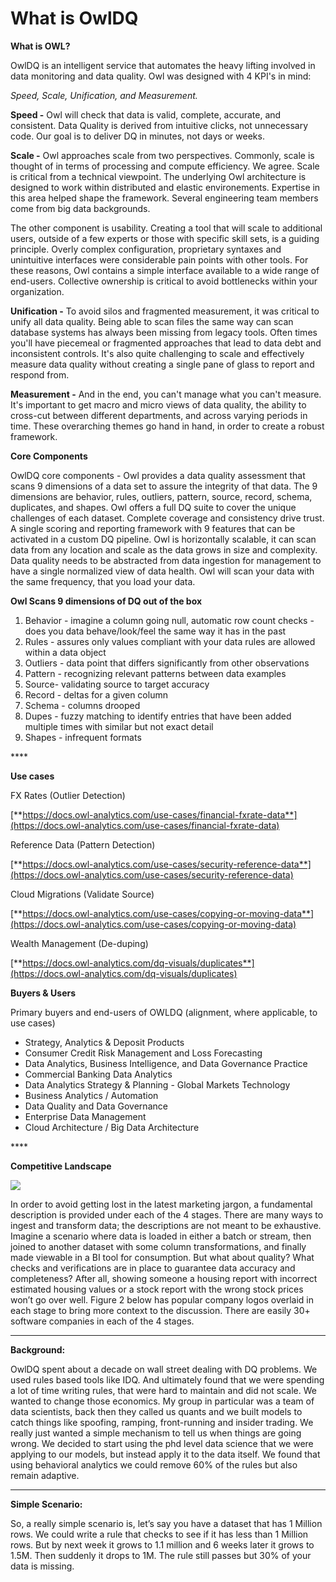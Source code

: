# What is OwlDQ

**What is OWL?**

OwlDQ is an intelligent service that automates the heavy lifting involved in data monitoring and data quality. Owl was designed with 4 KPI's in mind:

_Speed, Scale, Unification, and Measurement._  

**Speed -** Owl will check that data is valid, complete, accurate, and consistent.  Data Quality is derived from intuitive clicks, not unnecessary code. Our goal is to deliver DQ in minutes, not days or weeks. 

**Scale -**  Owl approaches scale from two perspectives. Commonly, scale is thought of in terms of processing and compute efficiency.  We agree. Scale is critical from a technical viewpoint. The underlying Owl architecture is designed to work within distributed and elastic environements.  Expertise in this area helped shape the framework. Several engineering team members come from big data backgrounds.  

The other component is usability. Creating a tool that will scale to additional users, outside of a few experts or those with specific skill sets, is a guiding principle. Overly complex configuration, proprietary syntaxes and unintuitive interfaces were considerable pain points with other tools.  For these reasons, Owl contains a simple interface available to a wide range of end-users. Collective ownership is critical to avoid bottlenecks within your organization. 

**Unification -** To avoid silos and fragmented measurement, it was critical to unify all data quality.  Being able to scan files the same way can scan database systems has always been missing from legacy tools.  Often times you'll have piecemeal or fragmented approaches that lead to data debt and inconsistent controls.  It's also quite challenging to scale and effectively measure data quality without creating a single pane of glass to report and respond from. 

**Measurement -** And in the end, you can't manage what you can't measure. It's important to get macro and micro views of data quality, the ability to cross-cut between different departments, and across varying periods in time. These overarching themes go hand in hand, in order to create a robust framework.

**Core Components**

OwlDQ core components - Owl provides a data quality assessment that scans 9 dimensions of a data set to assure the integrity of that data.  The 9 dimensions are behavior, rules, outliers, pattern, source, record, schema, duplicates, and shapes. Owl offers a full DQ suite to cover the unique challenges of each dataset. Complete coverage and consistency drive trust. A single scoring and reporting framework with 9  features that can be activated in a custom DQ pipeline. Owl is horizontally scalable, it can scan data from any location and scale as the data grows in size and complexity. Data quality needs to be abstracted from data ingestion for management to have a single normalized view of data health.  Owl will scan your data with the same frequency, that you load your data.  


**Owl Scans 9 dimensions of DQ out of the box**

1. Behavior - imagine a column going null, automatic row count checks  - does you data behave/look/feel the same way it has in the past
2. Rules - assures only values compliant with your data rules are allowed within a data object
3. Outliers - data point that differs significantly from other observations
4. Pattern - recognizing relevant patterns between data examples
5. Source- validating source to target accuracy
6. Record - deltas for a given column
7. Schema - columns drooped
8. Dupes - fuzzy matching to identify entries that have been added multiple times with similar but not exact detail
9. Shapes - infrequent formats

\*\*\*\*

**Use cases**

FX Rates \(Outlier Detection\)

[**https://docs.owl-analytics.com/use-cases/financial-fxrate-data**](https://docs.owl-analytics.com/use-cases/financial-fxrate-data)

Reference Data \(Pattern Detection\)

[**https://docs.owl-analytics.com/use-cases/security-reference-data**](https://docs.owl-analytics.com/use-cases/security-reference-data)

Cloud Migrations \(Validate Source\)

[**https://docs.owl-analytics.com/use-cases/copying-or-moving-data**](https://docs.owl-analytics.com/use-cases/copying-or-moving-data)

Wealth Management \(De-duping\) 

[**https://docs.owl-analytics.com/dq-visuals/duplicates**](https://docs.owl-analytics.com/dq-visuals/duplicates)

**Buyers & Users**

Primary buyers and end-users of OWLDQ \(alignment, where applicable, to use cases\)

* Strategy, Analytics & Deposit Products
* Consumer Credit Risk Management and Loss Forecasting
* Data Analytics, Business Intelligence, and Data Governance Practice
* Commercial Banking Data Analytics
* Data Analytics Strategy & Planning - Global Markets Technology
* Business Analytics / Automation
* Data Quality and Data Governance
* Enterprise Data Management
* Cloud Architecture / Big Data Architecture

\*\*\*\*

**Competitive Landscape**  


![](https://lh5.googleusercontent.com/FtJYdL4983JvNNjhMch5xCmVPUrMHHTyRQcun3JInFYqnRDWtEnIBz9vC8KPEiHXU5AK7zz-93VhKVfX_ugsjcMMNLWl9q9twX2YPRU4izxjop73YKdtJ0TA66zwG3J8JahTIK-d)

In order to avoid getting lost in the latest marketing jargon, a fundamental description is provided under each of the 4 stages.  There are many ways to ingest and transform data; the descriptions are not meant to be exhaustive. Imagine a scenario where data is loaded in either a batch or stream, then joined to another dataset with some column transformations, and finally made viewable in a BI tool for consumption.  But what about quality? What checks and verifications are in place to guarantee data accuracy and completeness? After all, showing someone a housing report with incorrect estimated housing values or a stock report with the wrong stock prices won’t go over well. Figure 2 below has popular company logos overlaid in each stage to bring more context to the discussion. There are easily 30+ software companies in each of the 4 stages.    
  
****

**Background:**

OwlDQ spent about a decade on wall street dealing with DQ problems.  We used rules based tools like IDQ. And ultimately found that we were spending a lot of time writing rules, that were hard to maintain and did not scale. We wanted to change those economics. My group in particular was a team of data scientists, back then they called us quants and we built models to catch things like spoofing, ramping, front-running and insider trading. We really just wanted a simple mechanism to tell us when things are going wrong.  We decided to start using the phd level data science that we were applying to our models, but instead apply it to the data itself. We found that using behavioral analytics we could remove 60% of the rules but also remain adaptive.    
****

**Simple Scenario:**

So, a really simple scenario is, let’s say you have a dataset that has 1 Million rows.  We could write a rule that checks to see if it has less than 1 Million rows. But by next week it grows to 1.1 million and 6 weeks later it grows to 1.5M.  Then suddenly it drops to 1M. The rule still passes but 30% of your data is missing.  


